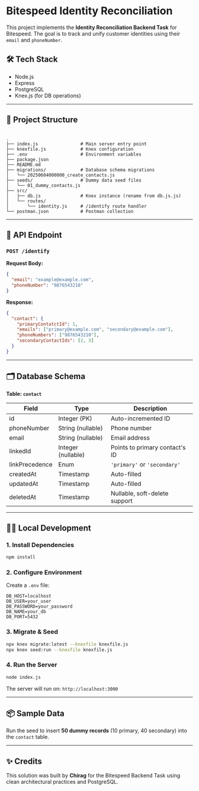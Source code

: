 # Bitespeed Identity Reconciliation

This project implements the **Identity Reconciliation Backend Task** for Bitespeed. The goal is to track and unify customer identities using their `email` and `phoneNumber`.

## 🛠 Tech Stack

- Node.js
- Express
- PostgreSQL
- Knex.js (for DB operations)

---

## 📁 Project Structure

```

.
├── index.js                # Main server entry point
├── knexfile.js             # Knex configuration
├── .env                    # Environment variables
├── package.json
├── README.md
├── migrations/             # Database schema migrations
│   └── 20250604000000_create_contacts.js
├── seeds/                  # Dummy data seed files
│   └── 01_dummy_contacts.js
├── src/
│   ├── db.js               # Knex instance (rename from db.js.js)
│   └── routes/
│       └── identity.js     # /identify route handler
└── postman.json            # Postman collection

````

---

## 🧪 API Endpoint

### `POST /identify`

**Request Body:**

```json
{
  "email": "example@example.com",
  "phoneNumber": "9876543210"
}
````

**Response:**

```json
{
  "contact": {
    "primaryContatctId": 1,
    "emails": ["primary@example.com", "secondary@example.com"],
    "phoneNumbers": ["9876543210"],
    "secondaryContactIds": [2, 3]
  }
}
```

---

## 🗂 Database Schema

**Table: `contact`**

| Field          | Type               | Description                    |
| -------------- | ------------------ | ------------------------------ |
| id             | Integer (PK)       | Auto-incremented ID            |
| phoneNumber    | String (nullable)  | Phone number                   |
| email          | String (nullable)  | Email address                  |
| linkedId       | Integer (nullable) | Points to primary contact's ID |
| linkPrecedence | Enum               | `'primary'` or `'secondary'`   |
| createdAt      | Timestamp          | Auto-filled                    |
| updatedAt      | Timestamp          | Auto-filled                    |
| deletedAt      | Timestamp          | Nullable, soft-delete support  |

---

## 🧑‍💻 Local Development

### 1. Install Dependencies

```bash
npm install
```

### 2. Configure Environment

Create a `.env` file:

```env
DB_HOST=localhost
DB_USER=your_user
DB_PASSWORD=your_password
DB_NAME=your_db
DB_PORT=5432
```

### 3. Migrate & Seed

```bash
npx knex migrate:latest --knexfile knexfile.js
npx knex seed:run --knexfile knexfile.js
```

### 4. Run the Server

```bash
node index.js
```

The server will run on: `http://localhost:3000`

---

## 📦 Sample Data

Run the seed to insert **50 dummy records** (10 primary, 40 secondary) into the `contact` table.

---

## ✨ Credits

This solution was built by **Chirag** for the Bitespeed Backend Task using clean architectural practices and PostgreSQL.


